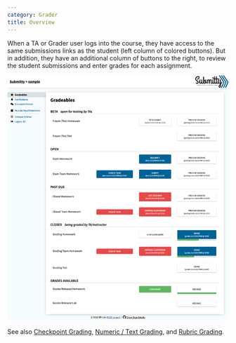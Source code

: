 ```yaml
---
category: Grader 
title: Overview
---
```


When a TA or Grader user logs into the course, they have access to the
same submissions links as the student (left column of colored
buttons).  But in addition, they have an additional column of buttons
to the right, to review the student submissions and enter grades for
each assignment.

![](/images/NavigationPageForTA.png)



See also
[Checkpoint Grading](/grader/checkpoint_grading),
[Numeric / Text Grading](/grader/numeric_text_grading), and
[Rubric Grading](/grader/rubric_grading).